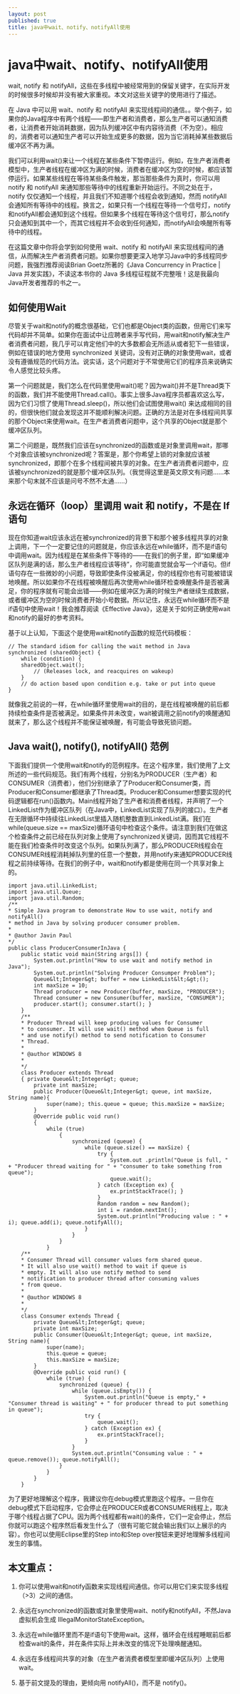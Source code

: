 ```yaml
---
layout: post
published: true
title: java中wait、notify、notifyAll使用
---
```

# java中wait、notify、notifyAll使用

wait, notify 和 notifyAll，这些在多线程中被经常用到的保留关键字，在实际开发的时候很多时候却并没有被大家重视。本文对这些关键字的使用进行了描述。

在 Java 中可以用 wait、notify 和 notifyAll 来实现线程间的通信。。举个例子，如果你的Java程序中有两个线程——即生产者和消费者，那么生产者可以通知消费者，让消费者开始消耗数据，因为队列缓冲区中有内容待消费（不为空）。相应的，消费者可以通知生产者可以开始生成更多的数据，因为当它消耗掉某些数据后缓冲区不再为满。

我们可以利用wait()来让一个线程在某些条件下暂停运行。例如，在生产者消费者模型中，生产者线程在缓冲区为满的时候，消费者在缓冲区为空的时候，都应该暂停运行。如果某些线程在等待某些条件触发，那当那些条件为真时，你可以用 notify 和 notifyAll 来通知那些等待中的线程重新开始运行。不同之处在于，notify 仅仅通知一个线程，并且我们不知道哪个线程会收到通知，然而 notifyAll 会通知所有等待中的线程。换言之，如果只有一个线程在等待一个信号灯，notify和notifyAll都会通知到这个线程。但如果多个线程在等待这个信号灯，那么notify只会通知到其中一个，而其它线程并不会收到任何通知，而notifyAll会唤醒所有等待中的线程。

在这篇文章中你将会学到如何使用 wait、notify 和 notifyAll 来实现线程间的通信，从而解决生产者消费者问题。如果你想要更深入地学习Java中的多线程同步问题，我强烈推荐阅读Brian Goetz所著的《Java Concurrency in Practice | Java 并发实践》，不读这本书你的 Java 多线程征程就不完整哦！这是我最向Java开发者推荐的书之一。

## 如何使用Wait

尽管关于wait和notify的概念很基础，它们也都是Object类的函数，但用它们来写代码却并不简单。如果你在面试中让应聘者来手写代码，用wait和notify解决生产者消费者问题，我几乎可以肯定他们中的大多数都会无所适从或者犯下一些错误，例如在错误的地方使用 synchronized 关键词，没有对正确的对象使用wait，或者没有遵循规范的代码方法。说实话，这个问题对于不常使用它们的程序员来说确实令人感觉比较头疼。

第一个问题就是，我们怎么在代码里使用wait()呢？因为wait()并不是Thread类下的函数，我们并不能使用Thread.call()。事实上很多Java程序员都喜欢这么写，因为它们习惯了使用Thread.sleep()，所以他们会试图使用wait() 来达成相同的目的，但很快他们就会发现这并不能顺利解决问题。正确的方法是对在多线程间共享的那个Object来使用wait。在生产者消费者问题中，这个共享的Object就是那个缓冲区队列。

第二个问题是，既然我们应该在synchronized的函数或是对象里调用wait，那哪个对象应该被synchronized呢？答案是，那个你希望上锁的对象就应该被synchronized，即那个在多个线程间被共享的对象。在生产者消费者问题中，应该被synchronized的就是那个缓冲区队列。（我觉得这里是英文原文有问题……本来那个句末就不应该是问号不然不太通……）

## 永远在循环（loop）里调用 wait 和 notify，不是在 If 语句

现在你知道wait应该永远在被synchronized的背景下和那个被多线程共享的对象上调用，下一个一定要记住的问题就是，你应该永远在while循环，而不是if语句中调用wait。因为线程是在某些条件下等待的——在我们的例子里，即“如果缓冲区队列是满的话，那么生产者线程应该等待”，你可能直觉就会写一个if语句。但if语句存在一些微妙的小问题，导致即使条件没被满足，你的线程你也有可能被错误地唤醒。所以如果你不在线程被唤醒后再次使用while循环检查唤醒条件是否被满足，你的程序就有可能会出错——例如在缓冲区为满的时候生产者继续生成数据，或者缓冲区为空的时候消费者开始小号数据。所以记住，永远在while循环而不是if语句中使用wait！我会推荐阅读《Effective Java》，这是关于如何正确使用wait和notify的最好的参考资料。

基于以上认知，下面这个是使用wait和notify函数的规范代码模板：

    // The standard idiom for calling the wait method in Java 
    synchronized (sharedObject) { 
        while (condition) { 
        sharedObject.wait(); 
            // (Releases lock, and reacquires on wakeup) 
        } 
        // do action based upon condition e.g. take or put into queue 
    }
    
就像我之前说的一样，在while循环里使用wait的目的，是在线程被唤醒的前后都持续检查条件是否被满足。如果条件并未改变，wait被调用之前notify的唤醒通知就来了，那么这个线程并不能保证被唤醒，有可能会导致死锁问题。

## Java wait(), notify(), notifyAll() 范例

下面我们提供一个使用wait和notify的范例程序。在这个程序里，我们使用了上文所述的一些代码规范。我们有两个线程，分别名为PRODUCER（生产者）和CONSUMER（消费者），他们分别继承了了Producer和Consumer类，而Producer和Consumer都继承了Thread类。Producer和Consumer想要实现的代码逻辑都在run()函数内。Main线程开始了生产者和消费者线程，并声明了一个LinkedList作为缓冲区队列（在Java中，LinkedList实现了队列的接口）。生产者在无限循环中持续往LinkedList里插入随机整数直到LinkedList满。我们在while(queue.size == maxSize)循环语句中检查这个条件。请注意到我们在做这个检查条件之前已经在队列对象上使用了synchronized关键词，因而其它线程不能在我们检查条件时改变这个队列。如果队列满了，那么PRODUCER线程会在CONSUMER线程消耗掉队列里的任意一个整数，并用notify来通知PRODUCER线程之前持续等待。在我们的例子中，wait和notify都是使用在同一个共享对象上的。

    import java.util.LinkedList; 
    import java.util.Queue; 
    import java.util.Random; 
    /** 
    * Simple Java program to demonstrate How to use wait, notify and notifyAll() 
    * method in Java by solving producer consumer problem.
    * 
    * @author Javin Paul 
    */
    public class ProducerConsumerInJava { 
        public static void main(String args[]) { 
            System.out.println("How to use wait and notify method in Java"); 
            System.out.println("Solving Producer Consumper Problem"); 
            Queue&lt;Integer&gt; buffer = new LinkedList&lt;&gt;(); 
            int maxSize = 10; 
            Thread producer = new Producer(buffer, maxSize, "PRODUCER"); 
            Thread consumer = new Consumer(buffer, maxSize, "CONSUMER"); 
            producer.start(); consumer.start(); } 
        } 
        /** 
        * Producer Thread will keep producing values for Consumer 
        * to consumer. It will use wait() method when Queue is full 
        * and use notify() method to send notification to Consumer 
        * Thread. 
        * 
        * @author WINDOWS 8 
        * 
        */
        class Producer extends Thread 
        { private Queue&lt;Integer&gt; queue; 
            private int maxSize; 
            public Producer(Queue&lt;Integer&gt; queue, int maxSize, String name){ 
                super(name); this.queue = queue; this.maxSize = maxSize; 
            } 
            @Override public void run() 
            { 
                while (true) 
                    { 
                        synchronized (queue) { 
                            while (queue.size() == maxSize) { 
                                try { 
                                    System.out .println("Queue is full, " + "Producer thread waiting for " + "consumer to take something from queue"); 
                                    queue.wait(); 
                                } catch (Exception ex) { 
                                    ex.printStackTrace(); } 
                                } 
                                Random random = new Random(); 
                                int i = random.nextInt(); 
                                System.out.println("Producing value : " + i); queue.add(i); queue.notifyAll(); 
                            } 
                        } 
                    } 
                } 
        /** 
        * Consumer Thread will consumer values form shared queue. 
        * It will also use wait() method to wait if queue is 
        * empty. It will also use notify method to send 
        * notification to producer thread after consuming values 
        * from queue. 
        * 
        * @author WINDOWS 8 
        * 
        */
        class Consumer extends Thread { 
            private Queue&lt;Integer&gt; queue; 
            private int maxSize; 
            public Consumer(Queue&lt;Integer&gt; queue, int maxSize, String name){ 
                super(name); 
                this.queue = queue; 
                this.maxSize = maxSize; 
            } 
            @Override public void run() { 
                while (true) { 
                    synchronized (queue) { 
                        while (queue.isEmpty()) { 
                            System.out.println("Queue is empty," + "Consumer thread is waiting" + " for producer thread to put something in queue"); 
                            try { 
                                queue.wait(); 
                            } catch (Exception ex) { 
                                ex.printStackTrace(); 
                            } 
                        } 
                        System.out.println("Consuming value : " + queue.remove()); queue.notifyAll(); 
                    } 
                } 
            } 
        }

为了更好地理解这个程序，我建议你在debug模式里跑这个程序。一旦你在debug模式下启动程序，它会停止在PRODUCER或者CONSUMER线程上，取决于哪个线程占据了CPU。因为两个线程都有wait()的条件，它们一定会停止，然后你就可以跑这个程序然后看发生什么了（很有可能它就会输出我们以上展示的内容）。你也可以使用Eclipse里的Step into和Step over按钮来更好地理解多线程间发生的事情。

## 本文重点：

1. 你可以使用wait和notify函数来实现线程间通信。你可以用它们来实现多线程（>3）之间的通信。

2. 永远在synchronized的函数或对象里使用wait、notify和notifyAll，不然Java虚拟机会生成 IllegalMonitorStateException。

3. 永远在while循环里而不是if语句下使用wait。这样，循环会在线程睡眠前后都检查wait的条件，并在条件实际上并未改变的情况下处理唤醒通知。

4. 永远在多线程间共享的对象（在生产者消费者模型里即缓冲区队列）上使用wait。

5. 基于前文提及的理由，更倾向用 notifyAll()，而不是 notify()。
